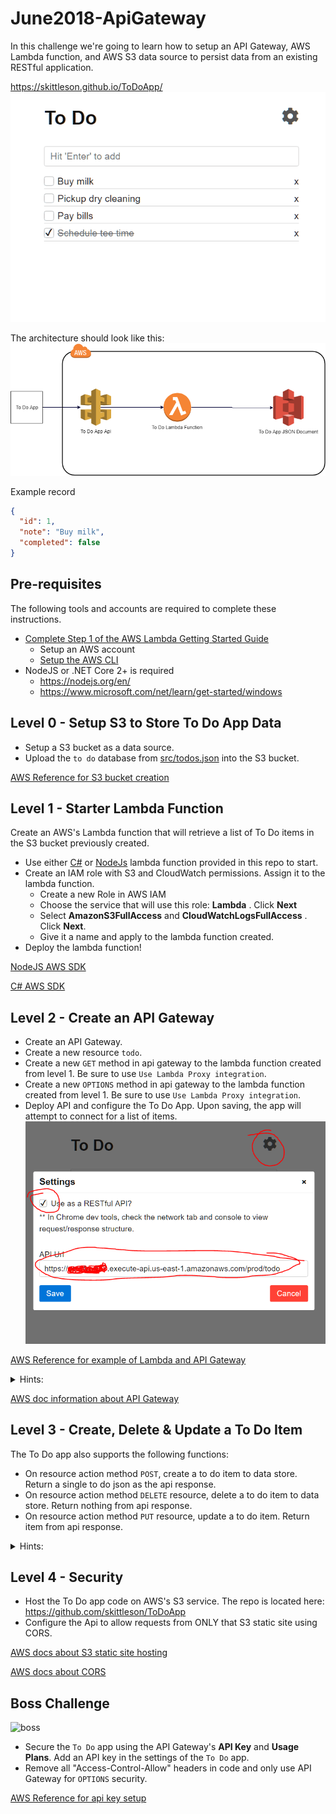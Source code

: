 # June2018-ApiGateway

In this challenge we're going to learn how to setup an API Gateway, AWS Lambda function, and AWS S3 data source to persist data from an existing RESTful application.

<https://skittleson.github.io/ToDoApp/>
![to do app](todoApp.gif)

The architecture should look like this:
![to do app flow](flow.png)

Example record

```json
{
  "id": 1,
  "note": "Buy milk",
  "completed": false
}
```

## Pre-requisites

The following tools and accounts are required to complete these instructions.

- [Complete Step 1 of the AWS Lambda Getting Started Guide](http://docs.aws.amazon.com/lambda/latest/dg/setup.html)
  - Setup an AWS account
  - [Setup the AWS CLI](https://docs.aws.amazon.com/lambda/latest/dg/setup-awscli.html)
- NodeJS or .NET Core 2+ is required
  - <https://nodejs.org/en/>
  - <https://www.microsoft.com/net/learn/get-started/windows>

## Level 0 - Setup S3 to Store To Do App Data

- Setup a S3 bucket as a data source.
- Upload the `to do` database from [src/todos.json](src/todos.json) into the S3 bucket.

[AWS Reference for S3 bucket creation](https://docs.aws.amazon.com/AmazonS3/latest/gsg/CreatingABucket.html)

## Level 1 - Starter Lambda Function

Create an AWS's Lambda function that will retrieve a list of To Do items in the S3 bucket previously created.

- Use either [C#](src/lambdasharp-june) or [NodeJs](src/nodejs/index.js) lambda function provided in this repo to start.
- Create an IAM role with S3 and CloudWatch permissions. Assign it to the lambda function.
  - Create a new Role in AWS IAM
  - Choose the service that will use this role: **Lambda** . Click **Next**
  - Select **AmazonS3FullAccess** and **CloudWatchLogsFullAccess** . Click **Next**.
  - Give it a name and apply to the lambda function created.
- Deploy the lambda function!

[NodeJS AWS SDK](https://aws.amazon.com/sdk-for-node-js/)

[C# AWS SDK](https://docs.aws.amazon.com/AmazonS3/latest/dev/UploadObjSingleOpNET.html)

## Level 2 - Create an API Gateway

- Create an API Gateway.
- Create a new resource `todo`.
- Create a new `GET` method in api gateway to the lambda function created from level 1. Be sure to use `Use Lambda Proxy integration`.
- Create a new `OPTIONS` method in api gateway to the lambda function created from level 1. Be sure to use `Use Lambda Proxy integration`.
- Deploy API and configure the To Do App. Upon saving, the app will attempt to connect for a list of items.
  ![to do app](ConfigureToDoApp.PNG)

[AWS Reference for example of Lambda and API Gateway](https://docs.aws.amazon.com/apigateway/latest/developerguide/api-gateway-create-api-as-simple-proxy-for-lambda.html)

<details>
  <summary>Hints:</summary>

  Be sure to `Deploy` the Api! Action drop down, `Deploy Api` on every change.

  Chrome console will throw an error about origin if not set (also see level 1 javascript hint): `Access-Control-Allow-Origin`

  Check CloudWatch for Lambda log events.

</details>

[AWS doc information about API Gateway](https://docs.aws.amazon.com/apigateway/latest/developerguide/welcome.html)

## Level 3 - Create, Delete & Update a To Do Item

The To Do app also supports the following functions:

- On resource action method `POST`, create a to do item to data store. Return a single to do json as the api response.
- On resource action method `DELETE` resource, delete a to do item to data store. Return nothing from api response.
- On resource action method `PUT` resource, update a to do item. Return item from api response.

<details>
  <summary>Hints:</summary>

    Be sure to `Deploy` the Api! Action drop down, `Deploy Api` on every change.

    Check the network tab in chrome for the `To Do` app xhr requests!

    CORS issues? Did you add OPTIONS method that mapped to the lambda function?
    
    Check CloudWatch logs.

</details>

## Level 4 - Security

- Host the To Do app code on AWS's S3 service. The repo is located here: https://github.com/skittleson/ToDoApp
- Configure the Api to allow requests from ONLY that S3 static site using CORS.

[AWS docs about S3 static site hosting](https://docs.aws.amazon.com/AmazonS3/latest/dev/WebsiteHosting.html)

[AWS docs about CORS](https://docs.aws.amazon.com/apigateway/latest/developerguide/how-to-cors.html)

## Boss Challenge

![boss](http://images2.fanpop.com/image/photos/10400000/Bowser-nintendo-villains-10403203-500-413.jpg)

- Secure the `To Do` app using the API Gateway's **API Key** and **Usage Plans**.  Add an API key in the settings of the `To Do` app.
- Remove all "Access-Control-Allow" headers in code and only use API Gateway for `OPTIONS` security.

[AWS Reference for api key setup](https://docs.aws.amazon.com/apigateway/latest/developerguide/api-gateway-setup-api-key-with-console.html)
